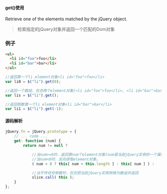#### get()使用

Retrieve one of the elements matched by the jQuery object.
> 检索指定的jQuery对象并返回一个匹配的Dom对象

### 例子

```html
<ul>
  <li id="foo">foo</li>
  <li id="bar">bar</li>
</ul>
```

```javascript
//返回第一个li element对象<li id="foo">foo</li>
var li0 = $("li").get(0);

//返回一个数组，包含两个element对象[<li id="foo">foo</li>, <li id="bar">bar</li>]
var lis = $("li").get();

//返回倒数第一个li element对象<li id="bar">bar</li>
var li1 = $("li").get(-1);
```

#### 源码解析

```javascript
jQuery.fn = jQuery.prototype = {
	// ... code ...
	get: function (num) {
		return num != null ?

			//当num>=0时，返回第num个element对象(num是当前jQuery实例的一个属性)
			//当num<0时，反向获取element对象。
			( num < 0 ? this[ num + this.length ] : this[ num ] ) :

			//当不传任何参数时，仅仅把当前jQuery实例转换为数组并返回
			slice.call( this );
	}
};
```